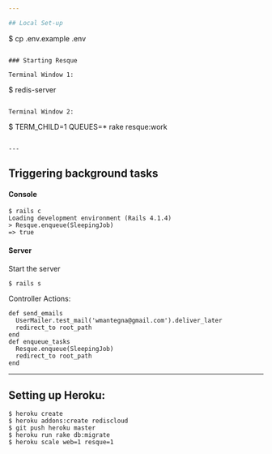 ```yaml
---

## Local Set-up

```
$ cp .env.example .env
```

### Starting Resque

Terminal Window 1:
```
$ redis-server
```

Terminal Window 2:
```
$ TERM_CHILD=1 QUEUES=* rake resque:work
```

---
```


## Triggering background tasks

#### Console
```
$ rails c
Loading development environment (Rails 4.1.4)
> Resque.enqueue(SleepingJob)
=> true
```


#### Server

Start the server
```
$ rails s
```

Controller Actions:
```
def send_emails
  UserMailer.test_mail('wmantegna@gmail.com').deliver_later
  redirect_to root_path
end
def enqueue_tasks
  Resque.enqueue(SleepingJob)
  redirect_to root_path
end
```

---

## Setting up Heroku:

```
$ heroku create
$ heroku addons:create rediscloud
$ git push heroku master
$ heroku run rake db:migrate 
$ heroku scale web=1 resque=1

```